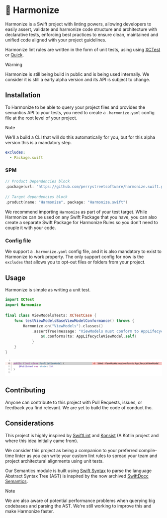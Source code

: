 # 🧩 Harmonize

Harmonize is a Swift project with linting powers, allowing developers to easily assert, validate and harmonize code structure and architecture with declarative tests, enforcing best practices to ensure clean, maintained and unified code aligned with your project guidelines.

Harmonize lint rules are written in the form of unit tests, using using [XCTest](https://developer.apple.com/documentation/xctest/) or [Quick](https://github.com/Quick/Quick).

> [!WARNING]  
> Harmonize is still being build in public and is being used internally. We consider it is still a early alpha version and its API is subject to change.

## Installation

To Harmonize to be able to query your project files and provides the semantics API to your tests, you need to create a `.harmonize.yaml` config file at the root level of your project.

> [!NOTE]  
> We'll a build a CLI that will do this automatically for you, but for this alpha version this is a mandatory step.

```YAML
excludes:
  - Package.swift
```
### SPM

```swift
// Product Dependencies block
.package(url: "https://github.com/perrystreetsoftware/harmonize.swift.git", branch: "main")

// Target dependencies block
.product(name: "Harmonize", package: "Harmonize.swift")
```

We recommend importing `Harmonize` as part of your test target. While Harmonize can be used on any Swift Package that you have, you can also create a separate Swift Package for Harmonize Rules so you don't need to couple it with your code.

### Config file

We support a `.harmonize.yaml` config file, and it is also mandatory to exist to Harmonize to work property. The only support config for now is the `excludes` that allows you to opt-out files or folders from your project.

## Usage

Harmonize is simple as writing a unit test.

```swift
import XCTest
import Harmonize

final class ViewModelsTests: XCTestCase {
    func testViewModelsBaseViewModelConformance() throws {
        Harmonize.on("ViewModels").classes()
            .assertTrue(message: "ViewModels must conform to AppLifecycleViewModel") {
                $0.conforms(to: AppLifecycleViewModel.self)
            }
    }
}
```

![](assets/viewmodels-rule.png)

## Contributing

Anyone can contribute to this project with Pull Requests, issues, or feedback you find relevant. We are yet to build the code of conduct tho.

## Considerations

This project is highly inspired by [SwiftLint](https://github.com/realm/SwiftLint/tree/main) and [Konsist](https://github.com/LemonAppDev/konsist) (A Kotlin project and where this idea initially came from).

We consider this project as being a companion to your preferred compile-time linter as you can write your custom lint rules to spread your team and project architectural alignments using unit tests.

Our Semantics module is built using [Swift Syntax](https://github.com/swiftlang/swift-syntax) to parse the language Abstract Syntax Tree (AST) is inspired by the now archived [SwiftDocc Semantics](https://github.com/swiftlang/swift-docc).

> [!NOTE]  
> We are also aware of potential performance problems when querying big codebases and parsing the AST. We're still working to improve this and make Harmonize faster.